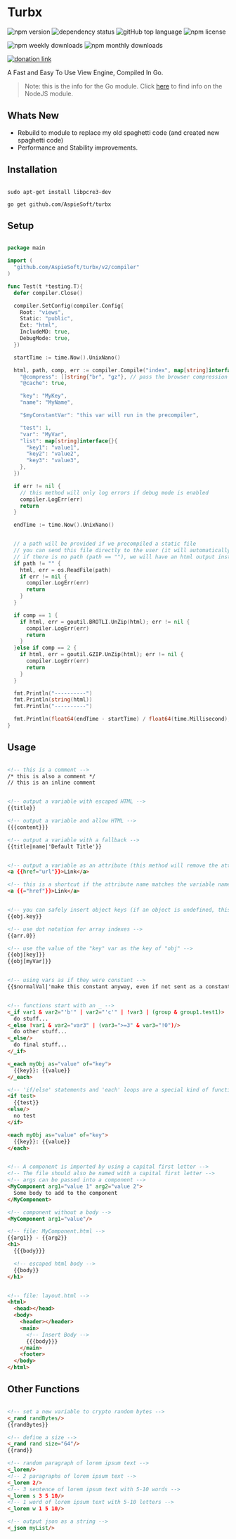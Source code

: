 # Turbx

![npm version](https://img.shields.io/npm/v/turbx)
![dependency status](https://img.shields.io/librariesio/release/npm/turbx)
![gitHub top language](https://img.shields.io/github/languages/top/aspiesoft/turbx)
![npm license](https://img.shields.io/npm/l/turbx)

![npm weekly downloads](https://img.shields.io/npm/dw/turbx)
![npm monthly downloads](https://img.shields.io/npm/dm/turbx)

[![donation link](https://img.shields.io/badge/buy%20me%20a%20coffee-paypal-blue)](https://paypal.me/shaynejrtaylor?country.x=US&locale.x=en_US)

A Fast and Easy To Use View Engine, Compiled In Go.

> Note: this is the info for the Go module.
> Click [here](https://github.com/AspieSoft/turbx/tree/master/node) to find info on the NodeJS module.

## Whats New

- Rebuild to module to replace my old spaghetti code (and created new spaghetti code)
- Performance and Stability improvements.

## Installation

```shell script

sudo apt-get install libpcre3-dev

go get github.com/AspieSoft/turbx

```

## Setup

```go

package main

import (
  "github.com/AspieSoft/turbx/v2/compiler"
)

func Test(t *testing.T){
  defer compiler.Close()

  compiler.SetConfig(compiler.Config{
    Root: "views",
    Static: "public",
    Ext: "html",
    IncludeMD: true,
    DebugMode: true,
  })

  startTime := time.Now().UnixNano()

  html, path, comp, err := compiler.Compile("index", map[string]interface{}{
    "@compress": []string{"br", "gz"}, // pass the browser compression options from the client
    "@cache": true,

    "key": "MyKey",
    "name": "MyName",

    "$myConstantVar": "this var will run in the precompiler",

    "test": 1,
    "var": "MyVar",
    "list": map[string]interface{}{
      "key1": "value1",
      "key2": "value2",
      "key3": "value3",
    },
  })

  if err != nil {
    // this method will only log errors if debug mode is enabled
    compiler.LogErr(err)
    return
  }

  endTime := time.Now().UnixNano()


  // a path will be provided if we precompiled a static file
  // you can send this file directly to the user (it will automatically choose a compressed file as needed)
  // if there is no path (path == ""), we will have an html output instead (which will also be compressed as needed)
  if path != "" {
    html, err = os.ReadFile(path)
    if err != nil {
      compiler.LogErr(err)
      return
    }
  }

  if comp == 1 {
    if html, err = goutil.BROTLI.UnZip(html); err != nil {
      compiler.LogErr(err)
      return
    }
  }else if comp == 2 {
    if html, err = goutil.GZIP.UnZip(html); err != nil {
      compiler.LogErr(err)
      return
    }
  }

  fmt.Println("----------")
  fmt.Println(string(html))
  fmt.Println("----------")

  fmt.Println(float64(endTime - startTime) / float64(time.Millisecond), "ms")
}

```

## Usage

```html

<!-- this is a comment -->
/* this is also a comment */
// this is an inline comment


<!-- output a variable with escaped HTML -->
{{title}}

<!-- output a variable and allow HTML -->
{{{content}}}

<!-- output a variable with a fallback -->
{{title|name|'Default Title'}}


<!-- output a variable as an attribute (this method will remove the attribute if the value is undefined) -->
<a {{href="url"}}>Link</a>

<!-- this is a shortcut if the attribute name matches the variable name -->
<a {{="href"}}>Link</a>


<!-- you can safely insert object keys (if an object is undefined, this will return blank, and will Not crash) -->
{{obj.key}}

<!-- use dot notation for array indexes -->
{{arr.0}}

<!-- use the value of the "key" var as the key of "obj" -->
{{obj[key]}}
{{obj[myVar]}}


<!-- using vars as if they were constant -->
{{$normalVal|'make this constant anyway, even if not sent as a constant'}}


<!-- functions start with an _ -->
<_if var1 & var2="'b'" | var2="'c'" | !var3 | (group & group1.test1)>
  do stuff...
<_else !var1 & var2="var3" | (var3=">=3" & var3="!0")/>
  do other stuff...
<_else/>
  do final stuff...
</_if>

<_each myObj as="value" of="key">
  {{key}}: {{value}}
</_each>

<!-- 'if/else' statements and 'each' loops are a special kind of function, and do not need the '_' prefix -->
<if test>
  {{test}}
<else/>
  no test
</if>

<each myObj as="value" of="key">
  {{key}}: {{value}}
</each>


<!-- A component is imported by using a capital first letter -->
<!-- The file should also be named with a capital first letter -->
<!-- args can be passed into a component -->
<MyComponent arg1="value 1" arg2="value 2">
  Some body to add to the component
</MyComponent>

<!-- component without a body -->
<MyComponent arg1="value"/>

<!-- file: MyComponent.html -->
{{arg1}} - {{arg2}}
<h1>
  {{{body}}}

  <!-- escaped html body -->
  {{body}}
</h1>


<!-- file: layout.html -->
<html>
  <head></head>
  <body>
    <header></header>
    <main>
      <!-- Insert Body -->
      {{{body}}}
    </main>
    <footer>
  </body>
</html>

```

## Other Functions

```html

<!-- set a new variable to crypto random bytes -->
<_rand randBytes/>
{{randBytes}}

<!-- define a size -->
<_rand rand size="64"/>
{{rand}}

<!-- random paragraph of lorem ipsum text -->
<_lorem/>
<!-- 2 paragraphs of lorem ipsum text -->
<_lorem 2/>
<!-- 3 sentence of lorem ipsum text with 5-10 words -->
<_lorem s 3 5 10/>
<!-- 1 word of lorem ipsum text with 5-10 letters -->
<_lorem w 1 5 10/>

<!-- output json as a string -->
<_json myList/>

```
